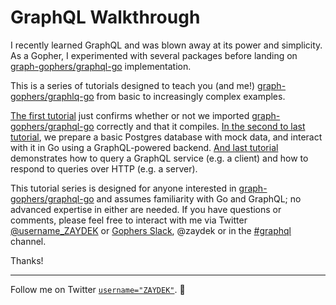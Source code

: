 # GraphQL Walkthrough

I recently learned GraphQL and was blown away at its power and simplicity. As a Gopher, I experimented with several packages before landing on [graph-gophers/graphql-go](https://godoc.org/github.com/graph-gophers/graphql-go) implementation.

This is a series of tutorials designed to teach you (and me!) [graph-gophers/graphlq-go](https://godoc.org/github.com/graphql-go/graphql) from basic to increasingly complex examples.

[The first tutorial](https://github.com/ZAYDEK/graph-gophers-walkthrough/blob/master/main-1.go) just confirms whether or not we imported [graph-gophers/graphql-go](https://godoc.org/github.com/graph-gophers/graphql-go) correctly and that it compiles. [In the second to last tutorial](https://github.com/ZAYDEK/graph-gophers-walkthrough/blob/master/main-6.go), we prepare a basic Postgres database with mock data, and interact with it in Go using a GraphQL-powered backend. [And last tutorial](https://github.com/ZAYDEK/graph-gophers-walkthrough/blob/master/main-7.go) demonstrates how to query a GraphQL service (e.g. a client) and how to respond to queries over HTTP (e.g. a server).

This tutorial series is designed for anyone interested in [graph-gophers/graphql-go](https://godoc.org/github.com/graph-gophers/graphql-go) and assumes familiarity with Go and GraphQL; no advanced expertise in either are needed. If you have questions or comments, please feel free to interact with me via Twitter [@username_ZAYDEK](https://twitter.com/username_ZAYDEK) or [Gophers Slack](https://invite.slack.golangbridge.org), @zaydek or in the [#graphql](https://app.slack.com/client/T029RQSE6/C2KQ4U13M) channel.

Thanks!

---

Follow me on Twitter [`username="ZAYDEK"`](https://twitter.com/username_ZAYDEK). 🖖
